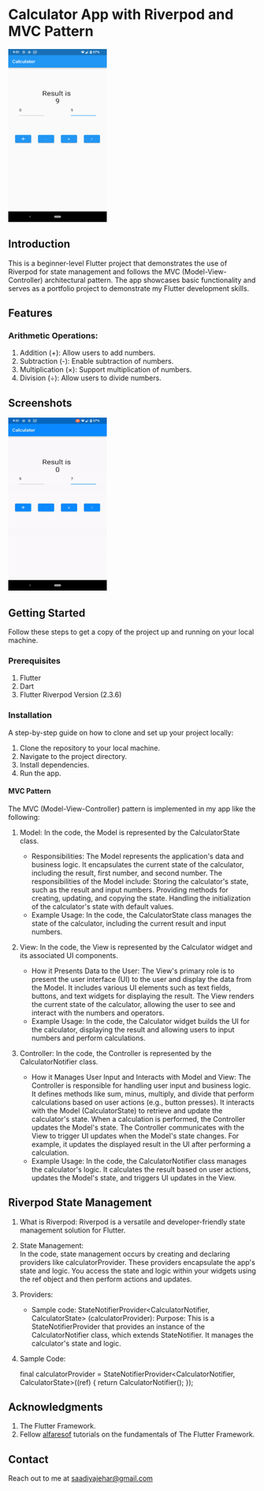 # Calculator App with Riverpod and MVC Pattern

<img src="https://github.com/saadiyaJ/calculator_app/blob/main/screenshots/calculator_app.png" alt="App Screenshot" width="200" height="350">

## Introduction
This is a beginner-level Flutter project that demonstrates the use of Riverpod for state management and follows the MVC (Model-View-Controller) architectural pattern. 
The app showcases basic functionality and serves as a portfolio project to demonstrate my Flutter development skills.

## Features

### Arithmetic Operations:

1. Addition (+): Allow users to add numbers.
2. Subtraction (-): Enable subtraction of numbers.
3. Multiplication (×): Support multiplication of numbers.
4. Division (÷): Allow users to divide numbers.

## Screenshots

<img src="https://github.com/saadiyaJ/calculator_app/blob/main/screenshots/calculator_app_demo.gif" alt="App Demo" width="200" height="350">

## Getting Started
Follow these steps to get a copy of the project up and running on your local machine.

### Prerequisites

1. Flutter
2. Dart
3. Flutter Riverpod Version (2.3.6)

### Installation

A step-by-step guide on how to clone and set up your project locally:

1. Clone the repository to your local machine.
2. Navigate to the project directory.
3. Install dependencies.
4. Run the app.

#### MVC Pattern

The MVC (Model-View-Controller) pattern is implemented in my app like the following:

1. Model: 
   In the code, the Model is represented by the CalculatorState class.
   - Responsibilities: The Model represents the application's data and business logic. 
   It encapsulates the current state of the calculator, including the result, first number, and second number. The responsibilities of the Model include:
   Storing the calculator's state, such as the result and input numbers.
   Providing methods for creating, updating, and copying the state.
   Handling the initialization of the calculator's state with default values.
   - Example Usage: In the code, the CalculatorState class manages the state of the calculator, including the current result and input numbers.
   
2. View: 
   In the code, the View is represented by the Calculator widget and its associated UI components.
   - How it Presents Data to the User: The View's primary role is to present the user interface (UI) to the user and display the data from the Model. It includes various UI elements such as text fields, buttons, and text widgets for displaying the result. The View renders the current state of the calculator, allowing the user to see and interact with the numbers and operators.
   - Example Usage: In the code, the Calculator widget builds the UI for the calculator, displaying the result and allowing users to input numbers and perform calculations.
   
3. Controller:
   In the code, the Controller is represented by the CalculatorNotifier class.
   - How it Manages User Input and Interacts with Model and View:
   The Controller is responsible for handling user input and business logic. It defines methods like sum, minus, multiply, and divide that perform calculations based on user actions (e.g., button presses).
   It interacts with the Model (CalculatorState) to retrieve and update the calculator's state. When a calculation is performed, the Controller updates the Model's state.
   The Controller communicates with the View to trigger UI updates when the Model's state changes. For example, it updates the displayed result in the UI after performing a calculation.
   - Example Usage: In the code, the CalculatorNotifier class manages the calculator's logic. It calculates the result based on user actions, updates the Model's state, and triggers UI updates in the View.




## Riverpod State Management

1. What is Riverpod: 
   Riverpod is a versatile and developer-friendly state management solution for Flutter.

2. State Management:  
    In the code, state management occurs by creating and declaring providers like calculatorProvider. These providers encapsulate the app's state and logic.
    You access the state and logic within your widgets using the ref object and then perform actions and updates.

3. Providers: 
   - Sample code:
StateNotifierProvider<CalculatorNotifier, CalculatorState> (calculatorProvider):
   Purpose: This is a StateNotifierProvider that provides an instance of the CalculatorNotifier class, which extends StateNotifier. 
   It manages the calculator's state and logic.

4. Sample Code:

   final calculatorProvider =
   StateNotifierProvider<CalculatorNotifier, CalculatorState>((ref) {
   return CalculatorNotifier();
   });

## Acknowledgments
1. The Flutter Framework.
2. Fellow [alfaresof](https://github.com/alfaresof) tutorials on the fundamentals of The Flutter Framework.

## Contact
Reach out to me at saadiyajehar@gmail.com
